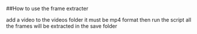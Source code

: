 ##How to use the frame extracter

add a video to the videos folder it must be mp4 format
then run the script
all the frames will be extracted in the save folder